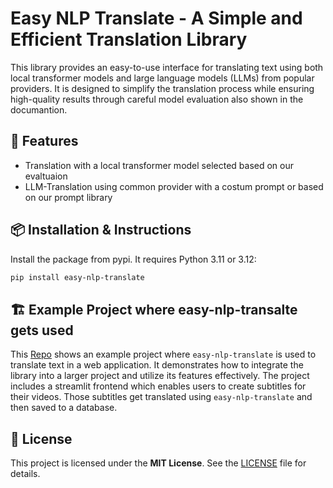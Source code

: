# Easy NLP Translate - A Simple and Efficient Translation Library

This library provides an easy-to-use interface for translating text using both local transformer models and large language models (LLMs) from popular providers. It is designed to simplify the translation process while ensuring high-quality results through careful model evaluation also shown in the documantion.

## 🚀 Features

- Translation with a local transformer model selected based on our evaltuaion
- LLM-Translation using common provider with a costum prompt or based on our prompt library

## 📦 Installation & Instructions

Install the package from pypi. It requires Python 3.11 or 3.12:

```bash
pip install easy-nlp-translate
```

## 🏗️ Example Project where easy-nlp-transalte gets used

This [Repo](https://github.com/philipp-mey/nlp_frontend) shows an example project where `easy-nlp-translate` is used to translate text in a web application. It demonstrates how to integrate the library into a larger project and utilize its features effectively. The project includes a streamlit frontend which enables users to create subtitles for their videos. Those subtitles get translated using `easy-nlp-translate` and then saved to a database.
## 🧾 License

This project is licensed under the **MIT License**. See the [LICENSE](https://github.com/olefSch/easy_translate/blob/main/LICENSE) file for details.
